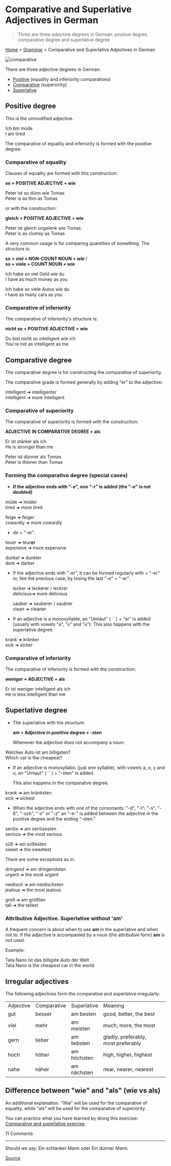 # Comparative and Superlative Adjectives in German

> Three are three adjective degrees in German: positive degree, comparative degree and superlative degree

[Home](https://www.germanveryeasy.com/) > [Grammar](moz-extension://20d7236f-8256-44db-aafb-fd298cbfbb81/grammar) > Comparative and Superlative Adjectives in German

![comparative](moz-extension://20d7236f-8256-44db-aafb-fd298cbfbb81/img/adjetivo-comparativo-y-superlativo-en-aleman/comparativo.jpg)

There are three adjective degrees in German:

* [Positive](moz-extension://www.germanveryeasy.com/comparative-and-superlative#Positive-degree) (equality and inferiority comparatives)
* [Comparative](moz-extension://www.germanveryeasy.com/comparative-and-superlative#Comparative-degree) (superiority)
* [Superlative](moz-extension://www.germanveryeasy.com/comparative-and-superlative#Superlative-degree)

Positive degree
---------------

This is the unmodified adjective.

Ich bin müde  
I am tired

The comparative of equality and inferiority is formed with the positive degree:

### Comparative of equality

Clauses of equality are formed with this construction:

**so + POSITIVE ADJECTIVE + wie**

Peter ist so dünn wie Tomas  
Peter is as thin as Tomas

or with the construction:

**gleich + POSITIVE ADJECTIVE + wie**

Peter ist gleich ungelenk wie Tomas  
Peter is as clumsy as Tomas

A very common usage is for comparing quantities of something. The structure is:

**so + viel + NON-COUNT NOUN + wie** /  
**so + viele + COUNT NOUN + wie**

Ich habe so viel Geld wie du  
I have as much money as you

Ich habe so viele Autos wie du  
I have as many cars as you

### Comparative of inferiority

The comparative of inferiority's structure is:

**nicht so + POSITIVE ADJECTIVE + wie**

Du bist nicht so intelligent wie ich  
You're not as intelligent as me

Comparative degree
------------------

The comparative degree is for constructing the comparative of superiority.

The comparative grade is formed generally by adding "er" to the adjective:

intelligent ➜ intelligenter  
intelligent ➜ more intelligent

### Comparative of superiority

The comparative of superiority is formed with the construction:

**ADJECTIVE IN COMPARATIVE DEGREE + als**

Er ist stärker als ich  
He is stronger than me

Peter ist dünner als Tomas  
Peter is thinner than Tomas

### Forming the comparative degree (special cases)

* **If the adjective ends with "-e", one "-r" is added (the "-e" is not doubled)**

müde ➜ müder  
tired ➜ more tired

feige ➜ feiger  
cowardly ➜ more cowardly

* de + "-er".

teuer ➜ teur**er**  
expensive ➜ more expensive

dunkel ➜ dunkler  
dark ➜ darker

* If the adjective ends with "-er", it can be formed regularly with + "-er" or, like the previous case, by losing the last "-e" + "-er".
  
  lecker ➜ leckerer / leckrer  
  delicious➜ more delicious
  
  sauber ➜ sauberer / saubrer  
  clean ➜ cleaner

* If an adjective is a monosyllable, an "Umlaut" ( ¨ ) + "er" is added (usually with vowels "a", "o" and "u"). This also happens with the superlative degree.

krank ➜ kränker  
sick ➜ sicker

### Comparative of inferiority

The comparative of inferiority is formed with the construction:

**weniger + ADJECTIVE + als**

Er ist weniger intelligent als ich  
He is less intelligent than me

Superlative degree
------------------

* The superlative with the structure:
  
  **am + Adjective in positive degree + -sten**
  
  Whenever the adjective does not accompany a noun:

Welches Auto ist am billigsten?  
Which car is the cheapest?

* If an adjective is monosyllabic (just one syllable), with vowels a, o, y and u, an "Umlaut" ( ¨ ) + "-sten" is added.
  
  This also happens in the comparative degree.

krank ➜ am kränksten  
sick ➜ sickest

* When the adjective ends with one of the consonants: "-d", "-t", "-s", "-ß", "-sch", "-x" or "-z" an "-e-" is added between the adjective in the positive degree and the ending "-sten."

seriös ➜ am seriösesten  
serious ➜ the most serious  

süß ➜ am süßesten  
sweet ➜ the sweetest

There are some exceptions as in:

dringend ➜ am dringendsten  
urgent ➜ the most urgent

neidisch ➜ am neidischsten  
jealous ➜ the most jealous  

groß ➜ am größten  
tall ➜ the tallest

### Attributive Adjective. Superlative without 'am'

A frequent concern is about when to use **am** in the superlative and when not to. If the adjective is accompanied by a noun (the attributive form) **am** is not used.

Example:

Tata Nano ist das billigste Auto der Welt  
Tata Nano is the cheapest car in the world

Irregular adjectives
--------------------

The following adjectives form the comparative and superlative irregularly:

<table><colgroup><col width="80"><col width="100"><col width="100"><col width="220"></colgroup><tbody><tr><td>Adjective</td><td>Comparative</td><td>Superlative</td><td>Meaning</td></tr><tr><td><span onclick="Listen('gut-besser-am-besten');">gut</span></td><td>besser</td><td>am besten</td><td>good, better, the best</td></tr><tr><td><span onclick="Listen('viel-mehr-am-meisten');">viel</span></td><td>mehr</td><td>am meisten</td><td>much, more, the most</td></tr><tr><td><span onclick="Listen('gern-lieber-am-liebsten');">gern</span></td><td>lieber</td><td>am liebsten</td><td>gladly, preferably,<br>most preferably</td></tr><tr><td><span onclick="Listen('hoch-hoeher-am-hoechsten');">hoch</span></td><td>höher</td><td>am höchsten</td><td>high, higher, highest</td></tr><tr><td><span onclick="Listen('nahe-naeher-am-naechsten');">nahe</span></td><td>näher</td><td>am nächsten</td><td>near, nearer, nearest</td></tr></tbody></table>

Difference between "wie" and "als" (wie vs als)
-----------------------------------------------

An additional explanation. "Wie" will be used for the comparative of equality, while "als" will be used for the comparative of superiority.

You can practice what you have learned by doing this exercise: [Comparative and superlative exercise](moz-extension://www.germanveryeasy.com/exercise-comparative-superlative).

11 Comments

* * *

Should we say: Ein schlanker Mann oder Ein dünner Mann.

[Source](https://www.germanveryeasy.com/comparative-and-superlative)